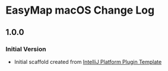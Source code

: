 <!-- Keep a Changelog guide -> https://keepachangelog.com -->

# EasyMap macOS Change Log

## 1.0.0

### Initial Version

- Initial scaffold created
  from [IntelliJ Platform Plugin Template](https://github.com/JetBrains/intellij-platform-plugin-template)

